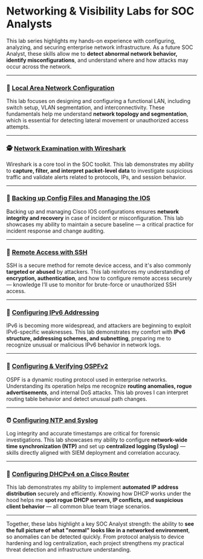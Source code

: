 # Networking & Visibility Labs for SOC Analysts

This lab series highlights my hands-on experience with configuring, analyzing, and securing enterprise network infrastructure. As a future SOC Analyst, these skills allow me to **detect abnormal network behavior, identify misconfigurations**, and understand where and how attacks may occur across the network.

---

### 🧭 [Local Area Network Configuration](https://github.com/bekinal/Local-Area-Network-Configuration/blob/main/README.md)
This lab focuses on designing and configuring a functional LAN, including switch setup, VLAN segmentation, and interconnectivity. These fundamentals help me understand **network topology and segmentation**, which is essential for detecting lateral movement or unauthorized access attempts.

---

### 🕵️ [Network Examination with Wireshark](https://github.com/bekinal/Network-Examination-with-Wireshark/blob/main/README.md)
Wireshark is a core tool in the SOC toolkit. This lab demonstrates my ability to **capture, filter, and interpret packet-level data** to investigate suspicious traffic and validate alerts related to protocols, IPs, and session behavior.

---

### 🧩 [Backing up Config Files and Managing the IOS](https://github.com/bekinal/Backing-Up-Config-Files-and-Managing-the-IOS/blob/main/README.md)
Backing up and managing Cisco IOS configurations ensures **network integrity and recovery** in case of incident or misconfiguration. This lab showcases my ability to maintain a secure baseline — a critical practice for incident response and change auditing.

---

### 🔐 [Remote Access with SSH](https://github.com/bekinal/Remote-Access-with-SSH/blob/main/README.md)
SSH is a secure method for remote device access, and it's also commonly **targeted or abused** by attackers. This lab reinforces my understanding of **encryption, authentication**, and how to configure remote access securely — knowledge I’ll use to monitor for brute-force or unauthorized SSH access.

---

### 🔢 [Configuring IPv6 Addressing](https://github.com/bekinal/Configuring-IPv6-Addressing-/blob/main/README.md)
IPv6 is becoming more widespread, and attackers are beginning to exploit IPv6-specific weaknesses. This lab demonstrates my comfort with **IPv6 structure, addressing schemes, and subnetting**, preparing me to recognize unusual or malicious IPv6 behavior in network logs.

---

### 🔁 [Configuring & Verifying OSPFv2](https://github.com/bekinal/Configuring-and-Verifying-OSPFv2/blob/main/README.md)
OSPF is a dynamic routing protocol used in enterprise networks. Understanding its operation helps me recognize **routing anomalies, rogue advertisements**, and internal DoS attacks. This lab proves I can interpret routing table behavior and detect unusual path changes.

---

### ⏰ [Configuring NTP and Syslog](https://github.com/bekinal/Configuring-NTP-and-Syslog/blob/main/README.md)
Log integrity and accurate timestamps are critical for forensic investigations. This lab showcases my ability to configure **network-wide time synchronization (NTP)** and set up **centralized logging (Syslog)** — skills directly aligned with SIEM deployment and correlation accuracy.

---

### 📡 [Configuring DHCPv4 on a Cisco Router](https://github.com/bekinal/Configuring-DHCPv4-on-a-Cisco-Router/blob/main/README.md)
This lab demonstrates my ability to implement **automated IP address distribution** securely and efficiently. Knowing how DHCP works under the hood helps me **spot rogue DHCP servers, IP conflicts, and suspicious client behavior** — all common blue team triage scenarios.

---

Together, these labs highlight a key SOC Analyst strength: the ability to **see the full picture of what "normal" looks like in a networked environment**, so anomalies can be detected quickly. From protocol analysis to device hardening and log centralization, each project strengthens my practical threat detection and infrastructure understanding.

